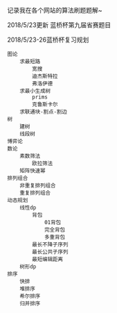 记录我在各个网站的算法刷题题解~

2018/5/23更新
蓝桥杯第九届省赛题目

2018/5/23-26蓝桥杯复习规划

	图论
		求最短路
			宽搜
			迪杰斯特拉
			弗洛伊德
		求最小生成树
			prims
			克鲁斯卡尔
		求联通块-割点-割边
	树
		建树
		线段树
	博弈论
	数论
		素数筛法
			欧拉筛法
		矩阵快速幂
	排列组合
		非重复排列组合
		重复排列组合
	动态规划
		线性dp
			背包
				01背包
				完全背包
				多重背包
			最长不降子序列
			最长公共子序列
			最短编辑距离
		树形dp
	排序
		快排
		堆排序
		希尔排序
		归并排序
